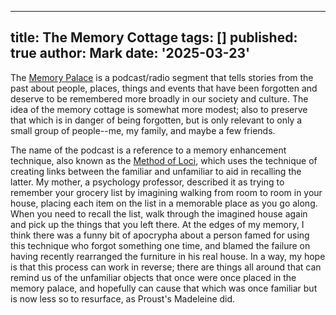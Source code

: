 
---
title: The Memory Cottage
tags: []
published: true
author: Mark
date: '2025-03-23'
---
The [Memory Palace](https://thememorypalace.us/about/) is a podcast/radio segment that tells stories from the past about people, places, things and events that have been forgotten and deserve to be remembered more broadly in our society and culture. The idea of the memory cottage is somewhat more modest; also to preserve that which is in danger of being forgotten, but is only relevant to only a small group of people--me, my family, and maybe a few friends.

The name of the podcast is a reference to a memory enhancement technique, also known as the [Method of Loci](https://en.wikipedia.org/wiki/Method_of_loci), which uses the technique of creating links between the familiar and unfamiliar to aid in recalling the latter. My mother, a psychology professor, described it as trying to remember your grocery list by imagining walking from room to room in your house, placing each item on the list in a memorable place as you go along. When you need to recall the list, walk through the imagined house again and pick up the things that you left there. At the edges of my memory, I think there was a funny bit of apocrypha about a person famed for using this technique who forgot something one time, and blamed the failure on having recently rearranged the furniture in his real house. In a way, my hope is that this process can work in reverse; there are things all around that can remind us of the unfamiliar objects that once were once placed in the memory palace, and hopefully can cause that which was once familiar but is now less so to resurface, as Proust's Madeleine did.
